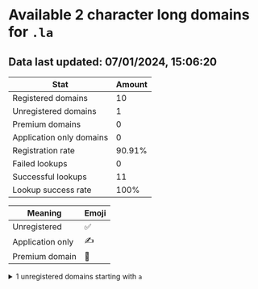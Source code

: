 # Available 2 character long domains for `.la`

## Data last updated: 07/01/2024, 15:06:20

|Stat|Amount|
|--|--|
|Registered domains|10|
|Unregistered domains|1|
|Premium domains|0|
|Application only domains|0|
|Registration rate|90.91%|
|Failed lookups|0|
|Successful lookups|11|
|Lookup success rate|100%|


|Meaning|Emoji|
|--|--|
|Unregistered|:white_check_mark:|
|Application only|:writing_hand:|
|Premium domain|:gem:|

<details>
<summary>1 unregistered domains starting with <bold><code>a</code></bold></summary>

|Type|Domain|
|--|--|
|:white_check_mark:|`af.la`|
</details>